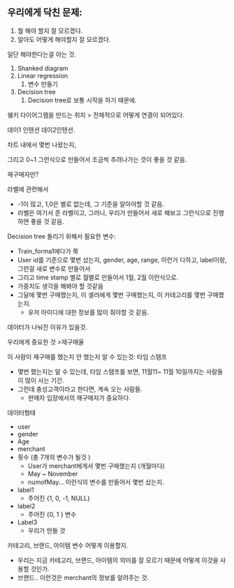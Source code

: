 ## 우리에게 닥친 문제: 

1. 뭘 해야 할지 잘 모르겠다.
2. 알아도 어떻게 해야할지 잘 모르겠다.



일단 해야한다는걸 아는 것.

1. Shanked diagram
2. Linear regression
   1. 변수 만들기 
3. Decision tree
   1. Decision tree로 보통 시작을 하기 때문에. 



쉥키 다이어그램을 만드는 취지 > 전체적으로 어떻게 연결이 되어있다. 

데이1 인텐션 데이2인텐션. 

차트 내에서 몇번 나왔는지,

그리고 0~1 그런식으로 만들어서 조금씩 추려나가는 것이 좋을 것 같음. 



재구매자만? 



라벨에 관련해서 

- -1이 많고, 1,0은 별로 없는데, 그 기준을 알아야할 것 같음. 
- 라벨은 여기서 준 라벨이고, 그러니, 우리가 만들어서 새로 해보고 그런식으로 진행하면 좋을 것 같음. 



Decision tree 돌리기 위해서 필요한 변수: 

- Train_forma1에다가 쭉 
- User id를 기준으로 몇번 샀는지, gender, age, range, 이런거 다하고, label이랑, 그런걸 새로 변수로 만들어서 
- 그리고 time stamp 별로 월별로 만들어서 1월, 2월 이런식으로. 
- 가중치도 생각을 해봐야 할 것같음 
- 그달에 몇번 구매했는지, 이 셀러에게 몇번 구매했는지, 이 카테고리를 몇번 구매했는지.
  - 유저 아이디에 대한 정보를 많이 줘야할 것 같음. 



데이터가 나눠진 이유가 있을것. 



우리에게 중요한 것 >재구매율 



이 사람이 재구매를 했는지 안 했는지 알 수 있는것: 타임 스템프 

- 몇번 했는지는 알 수 있는데, 타임 스탬프를 보면, 11월11~ 11월 10일까지는 사람들이 많이 사는 기간.
- 그런데 충성고객이라고 한다면, 계속 오는 사람들. 
  - 판매자 입장에서의 재구매자가 중요하다. 



데이터형태

- user
- gender
- Age 
- merchant
- 횟수 (총 7개의 변수가 될것 )
  - User가 merchant에게서 몇번 구매했는지 (개월마다)
  - May ~ November
  - numofMay… 이런식의 변수를 만들어서 몇번 샀는지. 
- label1
  - 주어진 {1, 0, -1, NULL}
- label2
  - 주어진 {0, 1 } 변수
- Label3
  - 우리가 만들 것 



카테고리, 브랜드, 아이템 변수 어떻게 이용할지. 

- 우리는 지금 카테고리, 브랜드, 아이템의 의미를 잘 모르기 때문에 어떻게 이것을 사용할 것인가. 
- 브랜드.. 이런것은 merchant의 정보를 알려주는 것. 